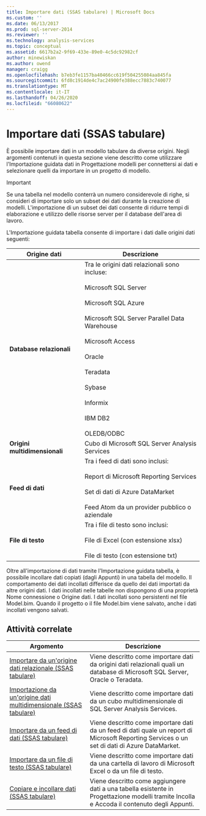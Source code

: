```yaml
---
title: Importare dati (SSAS tabulare) | Microsoft Docs
ms.custom: ''
ms.date: 06/13/2017
ms.prod: sql-server-2014
ms.reviewer: ''
ms.technology: analysis-services
ms.topic: conceptual
ms.assetid: 6617b2a2-9f69-433e-89e0-4c5dc92982cf
author: minewiskan
ms.author: owend
manager: craigg
ms.openlocfilehash: b7eb3fe1157ba40466cc619f504255084aa845fa
ms.sourcegitcommit: 6fd8c1914de4c7ac24900fe388ecc7883c740077
ms.translationtype: MT
ms.contentlocale: it-IT
ms.lasthandoff: 04/26/2020
ms.locfileid: "66080622"
---
```

# <a name="import-data-ssas-tabular"></a>Importare dati (SSAS tabulare)
  È possibile importare dati in un modello tabulare da diverse origini. Negli argomenti contenuti in questa sezione viene descritto come utilizzare l'Importazione guidata dati in Progettazione modelli per connettersi ai dati e selezionare quelli da importare in un progetto di modello.  
  
> [!IMPORTANT]  
>  Se una tabella nel modello conterrà un numero considerevole di righe, si consideri di importare solo un subset dei dati durante la creazione di modelli. L'importazione di un subset dei dati consente di ridurre tempi di elaborazione e utilizzo delle risorse server per il database dell'area di lavoro.  
  
 L'Importazione guidata tabella consente di importare i dati dalle origini dati seguenti:  
  
|**Origine dati**|**Descrizione**|  
|---------------------|---------------------|  
|**Database relazionali**|Tra le origini dati relazionali sono incluse:<br /><br /> Microsoft SQL Server<br /><br /> Microsoft SQL Azure<br /><br /> Microsoft SQL Server Parallel Data Warehouse<br /><br /> Microsoft Access<br /><br /> Oracle<br /><br /> Teradata<br /><br /> Sybase<br /><br /> Informix<br /><br /> IBM DB2<br /><br /> OLEDB/ODBC|  
|**Origini multidimensionali**|Cubo di Microsoft SQL Server Analysis Services|  
|**Feed di dati**|Tra i feed di dati sono inclusi:<br /><br /> Report di Microsoft Reporting Services<br /><br /> Set di dati di Azure DataMarket<br /><br /> Feed Atom da un provider pubblico o aziendale|  
|**File di testo**|Tra i file di testo sono inclusi:<br /><br /> File di Excel (con estensione xlsx)<br /><br /> File di testo (con estensione txt)|  
  
 Oltre all'importazione di dati tramite l'Importazione guidata tabella, è possibile incollare dati copiati (dagli Appunti) in una tabella del modello. Il comportamento dei dati incollati differisce da quello dei dati importati da altre origini dati. I dati incollati nelle tabelle non dispongono di una proprietà Nome connessione o Origine dati. I dati incollati sono persistenti nel file Model.bim. Quando il progetto o il file Model.bim viene salvato, anche i dati incollati vengono salvati.  
  
## <a name="related-tasks"></a>Attività correlate  
  
|Argomento|Descrizione|  
|-----------|-----------------|  
|[Importare da un'origine dati relazionale &#40;SSAS tabulare&#41;](import-from-a-relational-data-source-ssas-tabular.md)|Viene descritto come importare dati da origini dati relazionali quali un database di Microsoft SQL Server, Oracle o Teradata.|  
|[Importazione da un'origine dati multidimensionale &#40;SSAS tabulare&#41;](import-from-a-multidimensional-data-source-ssas-tabular.md)|Viene descritto come importare dati da un cubo multidimensionale di SQL Server Analysis Services.|  
|[Importare da un feed di dati &#40;SSAS tabulare&#41;](import-from-a-data-feed-ssas-tabular.md)|Viene descritto come importare dati da un feed di dati quale un report di Microsoft Reporting Services o un set di dati di Azure DataMarket.|  
|[Importare da un file di testo &#40;SSAS tabulare&#41;](import-from-a-text-file-ssas-tabular.md)|Viene descritto come importare dati da una cartella di lavoro di Microsoft Excel o da un file di testo.|  
|[Copiare e incollare dati &#40;SSAS tabulare&#41;](copy-and-paste-data-ssas-tabular.md)|Viene descritto come aggiungere dati a una tabella esistente in Progettazione modelli tramite Incolla e Accoda il contenuto degli Appunti.|  
  
  
